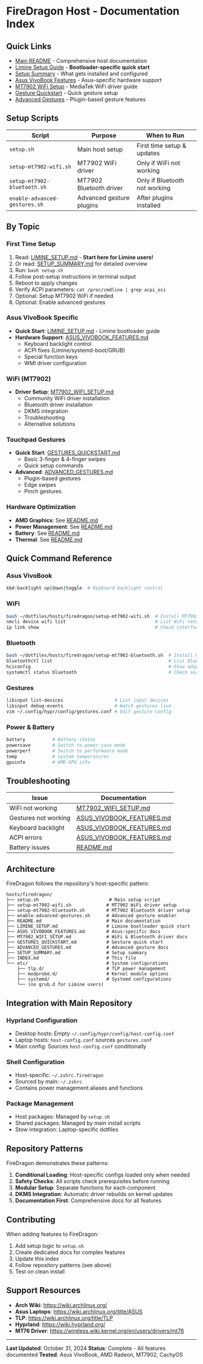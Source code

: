 # FireDragon Host - Documentation Index

## Quick Links

- [Main README](./README.md) - Comprehensive host documentation
- [Limine Setup Guide](./LIMINE_SETUP.md) - **Bootloader-specific quick start**
- [Setup Summary](./SETUP_SUMMARY.md) - What gets installed and configured
- [Asus VivoBook Features](./ASUS_VIVOBOOK_FEATURES.md) - Asus-specific hardware support
- [MT7902 WiFi Setup](./MT7902_WIFI_SETUP.md) - MediaTek WiFi driver guide
- [Gesture Quickstart](./GESTURES_QUICKSTART.md) - Quick gesture setup
- [Advanced Gestures](./ADVANCED_GESTURES.md) - Plugin-based gesture features

## Setup Scripts

| Script | Purpose | When to Run |
|--------|---------|-------------|
| `setup.sh` | Main host setup | First time setup & updates |
| `setup-mt7902-wifi.sh` | MT7902 WiFi driver | Only if WiFi not working |
| `setup-mt7902-bluetooth.sh` | MT7902 Bluetooth driver | Only if Bluetooth not working |
| `enable-advanced-gestures.sh` | Advanced gesture plugins | After plugins installed |

## By Topic

### First Time Setup
1. Read: [LIMINE_SETUP.md](./LIMINE_SETUP.md) - **Start here for Limine users!**
2. Or read: [SETUP_SUMMARY.md](./SETUP_SUMMARY.md) for detailed overview
3. Run: `bash setup.sh`
4. Follow post-setup instructions in terminal output
5. Reboot to apply changes
6. Verify ACPI parameters: `cat /proc/cmdline | grep acpi_osi`
7. Optional: Setup MT7902 WiFi if needed
8. Optional: Enable advanced gestures

### Asus VivoBook Specific
- **Quick Start**: [LIMINE_SETUP.md](./LIMINE_SETUP.md) - Limine bootloader guide
- **Hardware Support**: [ASUS_VIVOBOOK_FEATURES.md](./ASUS_VIVOBOOK_FEATURES.md)
  - Keyboard backlight control
  - ACPI fixes (Limine/systemd-boot/GRUB)
  - Special function keys
  - WMI driver configuration

### WiFi (MT7902)
- **Driver Setup**: [MT7902_WIFI_SETUP.md](./MT7902_WIFI_SETUP.md)
  - Community WiFi driver installation
  - Bluetooth driver installation
  - DKMS integration
  - Troubleshooting
  - Alternative solutions

### Touchpad Gestures
- **Quick Start**: [GESTURES_QUICKSTART.md](./GESTURES_QUICKSTART.md)
  - Basic 3-finger & 4-finger swipes
  - Quick setup commands
- **Advanced**: [ADVANCED_GESTURES.md](./ADVANCED_GESTURES.md)
  - Plugin-based gestures
  - Edge swipes
  - Pinch gestures

### Hardware Optimization
- **AMD Graphics**: See [README.md](./README.md#amd-graphics-optimization)
- **Power Management**: See [README.md](./README.md#power-management-tlp)
- **Battery**: See [README.md](./README.md#battery-management)
- **Thermal**: See [README.md](./README.md#thermal-management)

## Quick Command Reference

### Asus VivoBook
```bash
kbd-backlight up|down|toggle  # Keyboard backlight control
```

### WiFi
```bash
bash ~/dotfiles/hosts/firedragon/setup-mt7902-wifi.sh  # Install MT7902 WiFi driver
nmcli device wifi list                                 # List WiFi networks
ip link show                                           # Check interfaces
```

### Bluetooth
```bash
bash ~/dotfiles/hosts/firedragon/setup-mt7902-bluetooth.sh  # Install MT7902 Bluetooth driver
bluetoothctl list                                           # List Bluetooth controllers
hciconfig                                                   # Show adapter info
systemctl status bluetooth                                  # Check service status
```

### Gestures
```bash
libinput list-devices                   # List input devices
libinput debug-events                   # Watch gestures live
vim ~/.config/hypr/config/gestures.conf # Edit gesture config
```

### Power & Battery
```bash
battery          # Battery status
powersave        # Switch to power-save mode
powerperf        # Switch to performance mode
temp             # System temperatures
gpuinfo          # AMD GPU info
```

## Troubleshooting

| Issue | Documentation |
|-------|---------------|
| WiFi not working | [MT7902_WIFI_SETUP.md](./MT7902_WIFI_SETUP.md#troubleshooting) |
| Gestures not working | [ASUS_VIVOBOOK_FEATURES.md](./ASUS_VIVOBOOK_FEATURES.md#gesture-not-working) |
| Keyboard backlight | [ASUS_VIVOBOOK_FEATURES.md](./ASUS_VIVOBOOK_FEATURES.md#keyboard-backlight-not-working) |
| ACPI errors | [ASUS_VIVOBOOK_FEATURES.md](./ASUS_VIVOBOOK_FEATURES.md#acpi-errors-in-dmesg) |
| Battery issues | [README.md](./README.md#troubleshooting) |

## Architecture

FireDragon follows the repository's host-specific pattern:

```
hosts/firedragon/
├── setup.sh                          # Main setup script
├── setup-mt7902-wifi.sh             # MT7902 WiFi driver setup
├── setup-mt7902-bluetooth.sh        # MT7902 Bluetooth driver setup
├── enable-advanced-gestures.sh      # Advanced gesture enabler
├── README.md                        # Main documentation
├── LIMINE_SETUP.md                  # Limine bootloader quick start
├── ASUS_VIVOBOOK_FEATURES.md        # Asus-specific docs
├── MT7902_WIFI_SETUP.md             # WiFi & Bluetooth driver docs
├── GESTURES_QUICKSTART.md           # Gesture quick start
├── ADVANCED_GESTURES.md             # Advanced gesture docs
├── SETUP_SUMMARY.md                 # Setup summary
├── INDEX.md                         # This file
└── etc/                             # System configurations
    ├── tlp.d/                       # TLP power management
    ├── modprobe.d/                  # Kernel module options
    ├── systemd/                     # Systemd configurations
    └── (no grub.d for Limine users)
```

## Integration with Main Repository

### Hyprland Configuration
- Desktop hosts: Empty `~/.config/hypr/config/host-config.conf`
- Laptop hosts: `host-config.conf` sources `gestures.conf`
- Main config: Sources `host-config.conf` conditionally

### Shell Configuration
- Host-specific: `~/.zshrc.firedragon`
- Sourced by main: `~/.zshrc`
- Contains power management aliases and functions

### Package Management
- Host packages: Managed by `setup.sh`
- Shared packages: Managed by main install scripts
- Stow integration: Laptop-specific dotfiles

## Repository Patterns

FireDragon demonstrates these patterns:

1. **Conditional Loading**: Host-specific configs loaded only when needed
2. **Safety Checks**: All scripts check prerequisites before running
3. **Modular Setup**: Separate functions for each component
4. **DKMS Integration**: Automatic driver rebuilds on kernel updates
5. **Documentation First**: Comprehensive docs for all features

## Contributing

When adding features to FireDragon:

1. Add setup logic to `setup.sh`
2. Create dedicated docs for complex features
3. Update this index
4. Follow repository patterns (see above)
5. Test on clean install

## Support Resources

- **Arch Wiki**: https://wiki.archlinux.org/
- **Asus Laptops**: https://wiki.archlinux.org/title/ASUS
- **TLP**: https://wiki.archlinux.org/title/TLP
- **Hyprland**: https://wiki.hyprland.org/
- **MT76 Driver**: https://wireless.wiki.kernel.org/en/users/drivers/mt76

---

**Last Updated**: October 31, 2024
**Status**: Complete - All features documented
**Tested**: Asus VivoBook, AMD Radeon, MT7902, CachyOS

